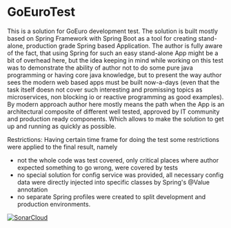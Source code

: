 # GoEuroTest

This is a solution for GoEuro development test. The solution is built mostly based on Spring Framework with Spring Boot
as a tool for creating stand-alone, production grade Spring based Application. The author is fully aware of the fact,
that using Spring for such an easy stand-alone App might be a bit of overhead here, but the idea keeping in mind while
working on this test was to demonstrate the ability of author not to do some pure java programming or having core java
knowledge, but to present the way author sees the modern web based apps must be built now-a-days (even that the task
itself doesn not cover such interesting and promissing topics as microservices, non blocking io or reactive programming
as good examples). By modern approach author here mostly means the path when the App is an architectural composite of
different well tested, approved by IT community and production ready components. Which allows to make the solution to
get up and running as quickly as possible.

Restrictions: Having certain time frame for doing the test some restrictions were applied to the final result, namely
* not the whole code was test covered, only critical places where author expected something to go wrong, were covered by tests
* no special solution for config service was provided, all necessary config data were directly injected into specific classes by Spring's @Value annotation
* no separate Spring profiles were created to split development and production environments.

[![SonarCloud](https://sonarcloud.io/images/project_badges/sonarcloud-white.svg)](https://sonarcloud.io/dashboard?id=MrBarrymore_CreaterOfSocialGraph)
